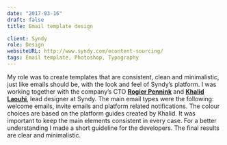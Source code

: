 ```yaml
---
date: "2017-03-16"
draft: false
title: Email template design

client: Syndy
role: Design
websiteURL: http://www.syndy.com/econtent-sourcing/
tags: Email template, Photoshop, Typography
---
```


My role was to create templates that are consistent, clean and minimalistic,
just like emails should be, with the look and feel of Syndy’s platform. I was
working together with the company’s CTO [**Rogier Pennink**][Rogier] and [**Khalid
Laouhi**][Khalid], lead designer at Syndy. The main email types were the
following: welcome emails, invite emails and platform related notifications. The
colour choices are based on the platform guides created by Khalid. It was
important to keep the main elements consistent in every case. For a better
understanding I made a short guideline for the developers. The final results are
clear and minimalistic.

[Khalid]: http://khalidl.nl
[Algis]: https://nl.linkedin.com/in/algirdas-desceras-760ba525
[Rogier]: https://nl.linkedin.com/in/rogier-pennink-05684b41
[Boris]: https://nl.linkedin.com/in/borissamoylenko
